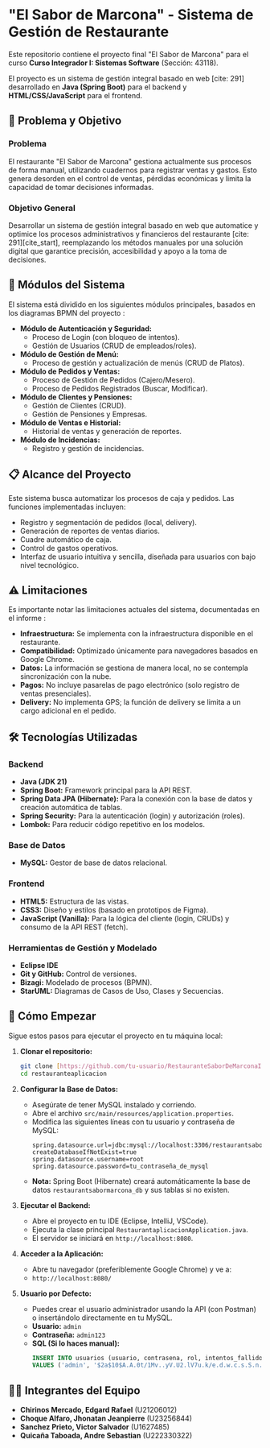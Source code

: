 # "El Sabor de Marcona" - Sistema de Gestión de Restaurante

Este repositorio contiene el proyecto final "El Sabor de Marcona" para el curso **Curso Integrador I: Sistemas Software** (Sección: 43118).

El proyecto es un sistema de gestión integral basado en web [cite: 291] desarrollado en **Java (Spring Boot)** para el backend y **HTML/CSS/JavaScript** para el frontend.

## 🎯 Problema y Objetivo

### Problema
El restaurante "El Sabor de Marcona" gestiona actualmente sus procesos de forma manual, utilizando cuadernos para registrar ventas y gastos. Esto genera desorden en el control de ventas, pérdidas económicas y limita la capacidad de tomar decisiones informadas.

### Objetivo General
Desarrollar un sistema de gestión integral basado en web que automatice y optimice los procesos administrativos y financieros del restaurante [cite: 291][cite_start], reemplazando los métodos manuales por una solución digital que garantice precisión, accesibilidad y apoyo a la toma de decisiones.

## 🚀 Módulos del Sistema

El sistema está dividido en los siguientes módulos principales, basados en los diagramas BPMN del proyecto :

* **Módulo de Autenticación y Seguridad:**
    * Proceso de Login (con bloqueo de intentos).
    * Gestión de Usuarios (CRUD de empleados/roles).
* **Módulo de Gestión de Menú:**
    * Proceso de gestión y actualización de menús (CRUD de Platos).
* **Módulo de Pedidos y Ventas:**
    * Proceso de Gestión de Pedidos (Cajero/Mesero).
    * Proceso de Pedidos Registrados (Buscar, Modificar).
* **Módulo de Clientes y Pensiones:**
    * Gestión de Clientes (CRUD).
    * Gestión de Pensiones y Empresas.
* **Módulo de Ventas e Historial:**
    * Historial de ventas y generación de reportes.
* **Módulo de Incidencias:**
    * Registro y gestión de incidencias.

## 📋 Alcance del Proyecto

Este sistema busca automatizar los procesos de caja y pedidos. Las funciones implementadas incluyen:

* Registro y segmentación de pedidos (local, delivery).
* Generación de reportes de ventas diarios.
* Cuadre automático de caja.
* Control de gastos operativos.
* Interfaz de usuario intuitiva y sencilla, diseñada para usuarios con bajo nivel tecnológico.

## ⚠️ Limitaciones

Es importante notar las limitaciones actuales del sistema, documentadas en el informe :

* **Infraestructura:** Se implementa con la infraestructura disponible en el restaurante.
* **Compatibilidad:** Optimizado únicamente para navegadores basados en Google Chrome.
* **Datos:** La información se gestiona de manera local, no se contempla sincronización con la nube.
* **Pagos:** No incluye pasarelas de pago electrónico (solo registro de ventas presenciales).
* **Delivery:** No implementa GPS; la función de delivery se limita a un cargo adicional en el pedido.

## 🛠️ Tecnologías Utilizadas

### Backend
* **Java (JDK 21)** 
* **Spring Boot:** Framework principal para la API REST.
* **Spring Data JPA (Hibernate):** Para la conexión con la base de datos y creación automática de tablas.
* **Spring Security:** Para la autenticación (login) y autorización (roles).
* **Lombok:** Para reducir código repetitivo en los modelos.

### Base de Datos
* **MySQL:** Gestor de base de datos relacional.

### Frontend
* **HTML5:** Estructura de las vistas.
* **CSS3:** Diseño y estilos (basado en prototipos de Figma).
* **JavaScript (Vanilla):** Para la lógica del cliente (login, CRUDs) y consumo de la API REST (fetch).

### Herramientas de Gestión y Modelado
* **Eclipse IDE** 
* **Git y GitHub:** Control de versiones.
* **Bizagi:** Modelado de procesos (BPMN).
* **StarUML:** Diagramas de Casos de Uso, Clases y Secuencias.

## 🚀 Cómo Empezar

Sigue estos pasos para ejecutar el proyecto en tu máquina local:

1.  **Clonar el repositorio:**
    ```bash
    git clone [https://github.com/tu-usuario/RestauranteSaborDeMarconaIntegradorGrupo5.git](https://github.com/tu-usuario/RestauranteSaborDeMarconaIntegradorGrupo5.git)
    cd restauranteaplicacion
    ```

2.  **Configurar la Base de Datos:**
    * Asegúrate de tener MySQL instalado y corriendo.
    * Abre el archivo `src/main/resources/application.properties`.
    * Modifica las siguientes líneas con tu usuario y contraseña de MySQL:
        ```properties
        spring.datasource.url=jdbc:mysql://localhost:3306/restaurantsabormarcona_db?createDatabaseIfNotExist=true
        spring.datasource.username=root
        spring.datasource.password=tu_contraseña_de_mysql
        ```
    * **Nota:** Spring Boot (Hibernate) creará automáticamente la base de datos `restaurantsabormarcona_db` y sus tablas si no existen.

3.  **Ejecutar el Backend:**
    * Abre el proyecto en tu IDE (Eclipse, IntelliJ, VSCode).
    * Ejecuta la clase principal `RestaurantaplicacionApplication.java`.
    * El servidor se iniciará en `http://localhost:8080`.

4.  **Acceder a la Aplicación:**
    * Abre tu navegador (preferiblemente Google Chrome) y ve a:
    * `http://localhost:8080/`

5.  **Usuario por Defecto:**
    * Puedes crear el usuario administrador usando la API (con Postman) o insertándolo directamente en tu MySQL.
    * **Usuario:** `admin`
    * **Contraseña:** `admin123`
    * **SQL (Si lo haces manual):**
        ```sql
        INSERT INTO usuarios (usuario, contrasena, rol, intentos_fallidos, cuenta_bloqueada) 
        VALUES ('admin', '$2a$10$A.A.0t/1Mv..yV.U2.lV7u.k/e.d.w.c.s.S.n.G.i.O.u.A.i.G', 'ADMINISTRADOR', 0, 0);
        ```

## 👨‍💻 Integrantes del Equipo

* **Chirinos Mercado, Edgard Rafael** (U21206012)
* **Choque Alfaro, Jhonatan Jeanpierre** (U23256844) 
* **Sanchez Prieto, Victor Salvador** (U1627485) 
* **Quicaña Taboada, Andre Sebastian** (U222330322) 
